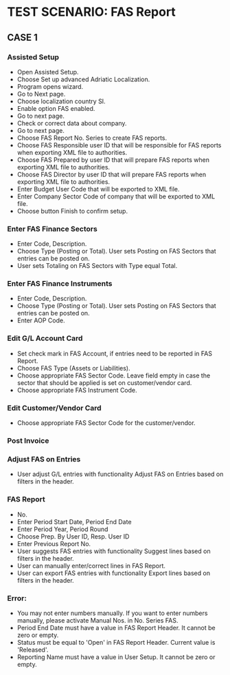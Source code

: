 # TEST SCENARIO: FAS Report


## CASE 1

### Assisted Setup

-	Open Assisted Setup.
-	Choose Set up advanced Adriatic Localization.
-	Program opens wizard.
-	Go to Next page.
-	Choose localization country SI.
-	Enable option FAS enabled.
-	Go to next page.
-	Check or correct data about company.
-	Go to next page.
-	Choose FAS Report No. Series to create FAS reports.
-	Choose FAS Responsible user ID that will be responsible for FAS reports when exporting XML file to authorities.
-	Choose FAS Prepared by user ID that will prepare FAS reports when exporting XML file to authorities.
-	Choose FAS Director by user ID that will prepare FAS reports when exporting XML file to authorities.
-	Enter Budget User Code that will be exported to XML file.
-	Enter Company Sector Code of company that will be exported to XML file.
-	Choose button Finish to confirm setup.

### Enter FAS Finance Sectors

-	Enter Code, Description.
-	Choose Type (Posting or Total). User sets Posting on FAS Sectors that entries can be posted on.
-	User sets Totaling on FAS Sectors with Type equal Total.

### Enter FAS Finance Instruments

-	Enter Code, Description.
-	Choose Type (Posting or Total). User sets Posting on FAS Sectors that entries can be posted on.
-	Enter AOP Code.

### Edit G/L Account Card 

-	Set check mark in FAS Account, if entries need to be reported in FAS Report.
-	Choose FAS Type (Assets or Liabilities). 
-	Choose appropriate FAS Sector Code. Leave field empty in case the sector that should be applied is set on customer/vendor card.
-	Choose appropriate FAS Instrument Code. 

### Edit Customer/Vendor Card 

-	Choose appropriate FAS Sector Code for the customer/vendor. 

### Post Invoice

### Adjust FAS on Entries

-	User adjust G/L entries with functionality Adjust FAS on Entries based on filters in the header.

### FAS Report

-	No.
-	Enter Period Start Date, Period End Date
-	Enter Period Year, Period Round
-	Choose Prep. By User ID, Resp. User ID
-	Enter Previous Report No.
-	User suggests FAS entries with functionality Suggest lines based on filters in the header.
-	User can manually enter/correct lines in FAS Report.
-	User can export FAS entries with functionality Export lines based on filters in the header.

### Error:

-	You may not enter numbers manually. If you want to enter numbers manually, please activate Manual Nos. in No. Series FAS.
-	Period End Date must have a value in FAS Report Header. It cannot be zero or empty. 
-	Status must be equal to 'Open' in FAS Report Header. Current value is 'Released'.
-	Reporting Name must have a value in User Setup. It cannot be zero or empty.
